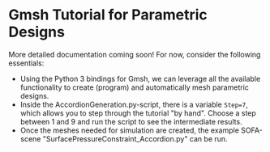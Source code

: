 # Gmsh Tutorial for Parametric Designs
More detailed documentation coming soon!
For now, consider the following essentials:
- Using the Python 3 bindings for Gmsh, we can leverage all the available functionality to create (program) and automatically mesh parametric designs.
- Inside the AccordionGeneration.py-script, there is a variable `Step=7`, which allows you to step through the tutorial "by hand". Choose a step between 1 and 9 and run the script to see the intermediate results.
- Once the meshes needed for simulation are created, the example SOFA-scene "SurfacePressureConstraint_Accordion.py" can be run.
